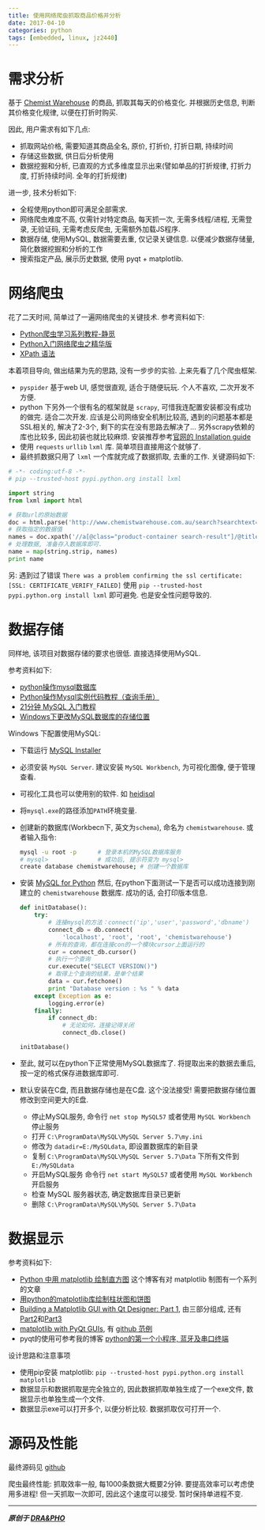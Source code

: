 ```yaml
---
title: 使用网络爬虫抓取商品价格并分析
date: 2017-04-10
categories: python
tags: [embedded, linux, jz2440]
---
```



# 需求分析

基于 [Chemist Warehouse](http://www.chemistwarehouse.com.au/) 的商品, 抓取其每天的价格变化. 并根据历史信息, 判断其价格变化规律, 以便在打折时购买.

因此, 用户需求有如下几点:
- 抓取网站价格, 需要知道其商品全名, 原价, 打折价, 打折日期, 持续时间
- 存储这些数据, 供日后分析使用
- 数据挖掘和分析, 已直观的方式多维度显示出来(譬如单品的打折规律, 打折力度, 打折持续时间. 全年的打折规律)

进一步, 技术分析如下:
- 全程使用python即可满足全部需求.
- 网络爬虫难度不高, 仅需针对特定商品, 每天抓一次, 无需多线程/进程, 无需登录, 无验证码, 无需考虑反爬虫, 无需额外加载JS程序.
- 数据存储, 使用MySQL, 数据需要去重, 仅记录关键信息. 以便减少数据存储量, 简化数据挖掘和分析的工作
- 搜索指定产品, 展示历史数据, 使用 pyqt + matplotlib.


# 网络爬虫

花了二天时间, 简单过了一遍网络爬虫的关键技术. 参考资料如下:
- [Python爬虫学习系列教程-静觅](http://cuiqingcai.com/1052.html)
- [Python入门网络爬虫之精华版](https://github.com/lining0806/PythonSpiderNotes)
- [XPath 语法](http://www.w3school.com.cn/xpath/xpath_syntax.asp)

本着项目导向, 做出结果为先的思路, 没有一步步的实验. 上来先看了几个爬虫框架.
- `pyspider` 基于web UI, 感觉很直观, 适合于随便玩玩. 个人不喜欢, 二次开发不方便.
- python 下另外一个很有名的框架就是 `scrapy`, 可惜我连配置安装都没有成功的做完. 适合二次开发.
  应该是公司网络安全机制比较高, 遇到的问题基本都是SSL相关的, 解决了2-3个, 剩下的实在没有思路去解决了...
  另外scrapy依赖的库也比较多, 因此初装也就比较麻烦. 安装推荐参考[官网的 Installation guide](https://docs.scrapy.org/en/latest/intro/install.html#)
- 使用 `requests` `urllib` `lxml` 库. 简单项目直接用这个就够了.
- 最终抓数据只用了 `lxml` 一个库就完成了数据抓取, 去重的工作. 关键源码如下:

``` python
# -*- coding:utf-8 -*-
# pip --trusted-host pypi.python.org install lxml

import string
from lxml import html

# 获取url的原始数据
doc = html.parse('http://www.chemistwarehouse.com.au/search?searchtext=blackmores%20bone&searchmode=allwords')
# 获取指定的数据值
names = doc.xpath('//a[@class="product-container search-result"]/@title')
# 处理数据, 准备存入数据库即可.
name = map(string.strip, names)
print name
```

另:
遇到过了错误 `There was a problem confirming the ssl certificate: [SSL: CERTIFICATE_VERIFY_FAILED]`
使用 `pip --trusted-host pypi.python.org install lxml` 即可避免. 也是安全性问题导致的.


# 数据存储

同样地, 该项目对数据存储的要求也很低. 直接选择使用MySQL.

参考资料如下:
- [python操作mysql数据库](http://www.runoob.com/python/python-mysql.html)
- [Python操作Mysql实例代码教程（查询手册）](http://www.crazyant.net/686.html)
- [21分钟 MySQL 入门教程](http://www.cnblogs.com/mr-wid/archive/2013/05/09/3068229.html)
- [Windows下更改MySQL数据库的存储位置](http://blog.csdn.net/heizistudio/article/details/8234185)

Windows 下配置使用MySQL:
- 下载运行 [MySQL Installer](https://dev.mysql.com/downloads/windows/)
- 必须安装 `MySQL Server`. 建议安装 `MySQL Workbench`, 为可视化图像, 便于管理查看.
- 可视化工具也可以使用别的软件. 如 [heidisql](https://www.heidisql.com/)
- 将`mysql.exe`的路径添加`PATH`环境变量.
- 创建新的数据库(Workbecn下, 英文为`schema`), 命名为 `chemistwarehouse`. 或者输入指令:
  ``` bash
  mysql -u root -p      # 登录本机的MySQL数据库服务
  # mysql>              # 成功后, 提示符变为 mysql>
  create database chemistwarehouse; # 创建一个数据库
  ```
- 安装 [MySQL for Python](https://sourceforge.net/projects/mysql-python/)
  然后, 在python下面测试一下是否可以成功连接到刚建立的 `chemistwarehouse` 数据库.
  成功的话, 会打印版本信息.
  ``` python
  def initDatabase():
      try:
          # 连接mysql的方法：connect('ip','user','password','dbname')
          connect_db = db.connect(
              'localhost', 'root', 'root', 'chemistwarehouse')
          # 所有的查询，都在连接con的一个模块cursor上面运行的
          cur = connect_db.cursor()
          # 执行一个查询
          cur.execute("SELECT VERSION()")
          # 取得上个查询的结果，是单个结果
          data = cur.fetchone()
          print "Database version : %s " % data
      except Exception as e:
          logging.error(e)
      finally:
          if connect_db:
              # 无论如何，连接记得关闭
              connect_db.close()

  initDatabase()
  ```
- 至此, 就可以在python下正常使用MySQL数据库了.
  将提取出来的数据去重后, 按一定的格式保存进数据库即可.

- 默认安装在C盘, 而且数据存储也是在C盘. 这个没法接受! 需要把数据存储位置修改到空间更大的E盘.
  - 停止MySQL服务, 命令行 `net stop MySQL57` 或者使用 `MySQL Workbench` 停止服务
  - 打开 `C:\ProgramData\MySQL\MySQL Server 5.7\my.ini`
  - 修改为 `datadir=E:/MySQLdata`, 即设置数据库的新目录
  - 复制 `C:\ProgramData\MySQL\MySQL Server 5.7\Data` 下所有文件到 `E:/MySQLdata`
  - 开启MySQL服务 命令行 `net start MySQL57` 或者使用 `MySQL Workbench` 开启服务
  - 检查 MySQL 服务器状态, 确定数据库目录已更新
  - 删除 `C:\ProgramData\MySQL\MySQL Server 5.7\Data`


# 数据显示
参考资料如下:
- [Python 中用 matplotlib 绘制直方图](http://blog.topspeedsnail.com/archives/814) 这个博客有对 matplotlib 制图有一个系列的文章
- [用python的matplotlib库绘制柱状图和饼图](http://ningning.today/2015/04/17/python/%E7%94%A8matplotlib%E7%BB%98%E5%88%B6%E6%9F%B1%E7%8A%B6%E5%9B%BE%E5%92%8C%E9%A5%BC%E5%9B%BE/)
- [Building a Matplotlib GUI with Qt Designer: Part 1](http://blog.rcnelson.com/building-a-matplotlib-gui-with-qt-designer-part-1/), 由三部分组成, 还有[Part2](http://blog.rcnelson.com/building-a-matplotlib-gui-with-qt-designer-part-2/)和[Part3](http://blog.rcnelson.com/building-a-matplotlib-gui-with-qt-designer-part-3/)
- [matplotlib with PyQt GUIs](http://eli.thegreenplace.net/2009/01/20/matplotlib-with-pyqt-guis), 有 [github 范例](https://github.com/eliben/code-for-blog/blob/master/2009/qt_mpl_bars.py)
- pyqt的使用可参考我的博客 [python的第一个小程序, 蓝牙及串口终端](https://draapho.github.io/2016/11/16/1617-python-terminal/)

设计思路和注意事项
- 使用pip安装 matplotlib: `pip --trusted-host pypi.python.org install matplotlib`
- 数据显示和数据抓取是完全独立的, 因此数据抓取单独生成了一个exe文件, 数据显示也单独生成一个文件.
- 数据显示exe可以打开多个, 以便分析比较. 数据抓取仅可打开一个.


# 源码及性能
最终源码见 [github](https://github.com/draapho/chemistwarehouse-spider)

爬虫最终性能:
抓取效率一般, 每1000条数据大概要2分钟. 要提高效率可以考虑使用多进程!
但一天抓取一次即可, 因此这个速度可以接受. 暂时保持单进程不变.


----------

***原创于 [DRA&PHO](https://draapho.github.io/)***
